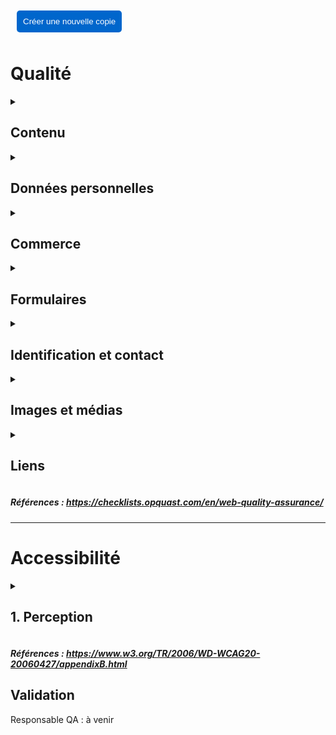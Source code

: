 <button onclick="copyFile()" style="padding: 10px; margin: 10px; background-color: #0066cc; color: white; border: none; border-radius: 5px; cursor: pointer;">
    Créer une nouvelle copie
</button>

<script>
function copyFile() {
    const newName = prompt("Entrez le nouveau nom du fichier (sans .md):");
    if (newName) {
        // Cette partie nécessite une intégration avec VS Code
        // Vous devrez implémenter la logique de copie de fichier
        console.log(`Copie vers: ${newName}.md`);
    }
}
</script>

# Qualité
<details>  
<summary><h2>Contenu</h2></summary>

- [ ] Les nouveaux contenus sont facilement identifiables.
- [ ] Les informations relatives aux droits d'auteur sont disponibles depuis toutes les pages.
- [ ] Le code source de chaque page contient une métadonnée qui décrit le contenu.  Voir `exemples/html/description.html`.
- [ ]  La première occurrence d'une abréviation ou d'un acronyme dans le corps de chaque page donne accès à sa signification. Voir `exemples/html/abreviation.html` et `exemples/css/abbreviation.css`.
- [ ] Un lexique ou un glossaire adapté au public explique le vocabulaire sectoriel et technique.
- [ ] La page des résultats de recherche indique le nombre de résultats trouvés, de pages retournées et le nombre de résultats par page.
</details>
<details>
<summary><h2>Données personnelles</h2></summary>

- [ ] La politque de confidentialité et vie privée est disponible depuis toutes les pages.
- [ ] La déconnexion des services privés est facilement accessible.
- [ ] Les en-têtes retournés spécifient la politique de communication des referrers.  Voir `exemples/html/referrers.html`
- [ ] Les liens externes qui ouvrent une nouvelle fenêtre ne partagent pas d'information de contexte. Voir `exemples/html/target_blank.html`
- [ ] L'objectifs et limitations lors d'un refus pour les cookies sont expliqués.
</details>
<details>
<summary><h2>Commerce</h2></summary>

- [ ] Possible d'acheter un produit ou service sans création de compte.
- [ ] Le détail des articles qui sont dans le panier sont disponible à même le panier.
- [ ] Le délai de livraison est indiqué avant la validation finale de la commande.
- [ ] Les frais de livraison sont indiqués avant la validation finale de la commande.
- [ ] Les modalités de récupération d'une clé d'accès sont précisées avant la commande.
- [ ] Le panier permet de modifier la quantité des articles, l'ajout ou la supression avant la validation finale de la commande.
- [ ] La fiche produit comporte toutes les caractéristiques quantifiables.
- [ ] Le sous-total détaillé est indiqué avant la validation finale de la commande.
- [ ] Les conditions de garantie et du service après-vente sont clairement indiquées.
- [ ] Les moyens de paiement acceptés et les procédures sont indiqués.
- [ ] L'identité des prestataires impliqués dans les transactions est précisée.
- [ ] L'adresse et les conditions de retour sont indiquées.
- [ ] Les conditions de remboursement sont indiquées.
- [ ] Les prix affichés mentionnent le détail des taxes et le prix sans taxe.
- [ ] Les produits indisponibles font l'objet d'une différenciation visuelle **et** textuelle. 
</details>
<details>
<summary><h2>Formulaires</h2></summary>

- [ ] L'étiqutte de chaque champs indique, le cas échéant
    - le format de saisie attentu
    - Sensible à la case
    - Limite de caractères
- [ ] Les caractères d'un champs de mot de passe peuvent être affichés en clair.
- [ ] La page affichée suite à l'envoi du formulaire permet de reprendre directement la navigation.
- [ ] Des avertissements sont présentés lors d'un formulaire qui accompagne un processus complexe :
    - Nature des données ou documents exigés
    - Liste des étapes
    - L'étape en cours
    - Les étapes permettent de revenir à l'étape précédente
    - Les conséquences d'utiliser la navigation par l'historique sont expliquées (pertes en cas d'utilisation du bouton "Retour")
- [ ] Les listes d'options de formulaires sont présentées dans un ordre identifiable. Voir :  `exemples/html/formulaire.html`
- [ ] Les différents types de champs de saisie sont identifiés.   Voir :  `exemples/html/formulaire.html`
</details> 
<details>
<summary><h2>Identification et contact</h2></summary>

- [ ] Le titre de chaque page est sous le format :
    - Le contenu de la page
    - Séparateur, tiret moyen (`-`)
    - Nom du site
```html
<title>Contenu de la page - suivi du nom du site </title>
```
- [ ] Chaque page contient un appel valide à une icône de favori (note: faire test automatique).
- [ ] L'adresse complète et les numéros de téléphone sont disponibles depuis toutes les pages du site.
- [ ] Le site propose au moins deux moyens de contact.
- [ ] Le délai de réponse est indiqué.
- [ ] Chaque demande d'information émet un accusé de réception.
- [ ] L'identité de la personne ou du service responsable du contenu est indiqué.
</details> 
<details>
<summary><h2>Images et médias</h2></summary>

- [ ] Règle 1.1.1 d'accessibilité sur les alternatives textuels  (note: faire test automatique)
- [ ] Le rôle des images décoratives est déclaré. Voir `exemples/html/images.html`
- [ ] Les images complexes fournissent une descrition longue. Voir `exemples/html/images.html`
- [ ] Les vignettes ne sont pas des images redimentionées côté client.
- [ ] Chaque contenu audio et vidéo est accompagné de sa transcription textuelle. 
- [ ] Les vidéos comportent des sous-titres synchronisés. 
- [ ] La durée des contenus vidéo ou audio est indiquée. 
- [ ] Les vidéos et les audios sont toujours déclanchés par l'utilisateurice.
- [ ] Les animations, sons et clignotements peuvent être mis en pause. 
</details> 
<details>
<summary><h2>Liens</h2></summary>

- [ ] règle 1
</details> 


##### Références : https://checklists.opquast.com/en/web-quality-assurance/

---

# Accessibilité

<details>
<summary><h2>1. Perception</h2></summary>

### 1.1 Alternatives textuelles
#### 1.1.1 
- [ ] Offrir une alternative textuelle pour les contenus non-textuels
### 1.2 Audio / Vidéo
#### 1.2.1
- [ ] Offrir une transcription pour les contenus temporels (audio et vidéo)
### 1.3 Adaptable
#### 1.3.1
- [ ] Les informations, la structure et les relations entre les éléments sont perceptibles. 
    - Titres et sous-titres
    - Tableaux : voir `exemples/html/tableau.html`
    - Formulaires : voir `exemples/html/formulaire.html`
    - balissage sémantique (header, nav, article, section)
#### 1.3.2
- [ ] La représentation des contenus est cohérente avec l'ordre dans lequel ils sont codés
    - HTML suit une structure logique
    - Ne pas utiliser CSS ou JS pour réorganiser visuellement
    - Titre > Sous-titre > Paragraphe
#### 1.3.3 
- [ ] Les instructions pour utiliser le site ne repose pas sur des caractéristiques sensoriels
    - Formes
    - Couleurs
    - Taille
#### 1.3.4
 - [ ] Les buts des entrées de formulaire sont identifiés dans le code
    - Étiquettes (labels) explicites
    - Utilisation de aria-label
### 1.4 Distinguable
- [ ] L'utilisation de la couleur n'est pas le seul moyen pour transmettre l'information.
- [ ] Les fichiers audios sont lus en offrant des controles (pause ou stop et volume)
- [ ] Les couleurs de textes sont présentés avec un ratio de contraste 4.5:1 avec leur arrière-plan.
- [ ] Les textes et les images peuvent être redimentionnés jusqu'à 200% sans perte de contenu ou de fonctionalité et sans nécessiter un défilement horizontal ET vertical
- [ ] Outre les logos, les images ne présentent pas du texte
- [ ] Les éléments visuels qui ne sont pas du texte (boutons, icones, cases à cocher) sont présentés avec un contraste suffisant avec leur arrière-plan (3:1)
- [ ] Les espacements dans le texte facilite la lecture. Voir : `exemples/css/typographie.css`
</details> 

##### Références : https://www.w3.org/TR/2006/WD-WCAG20-20060427/appendixB.html

## Validation
Responsable QA : à venir